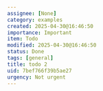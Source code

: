 ```yaml
---
assignee: [None]
category: examples
created: 2025-04-30@16:46:50
importance: Important
item: Todo
modified: 2025-04-30@16:46:50
status: Done
tags: [general]
title: todo 2
uid: 7bef766f39b5ae27
urgency: Not urgent
---
```



